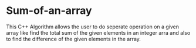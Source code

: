 # Sum-of-an-array
This C++ Algorithm allows the user to do seperate operation on a given array like find the total sum of the given elements in an integer arra and also to find the difference of the given elements in the array. 
